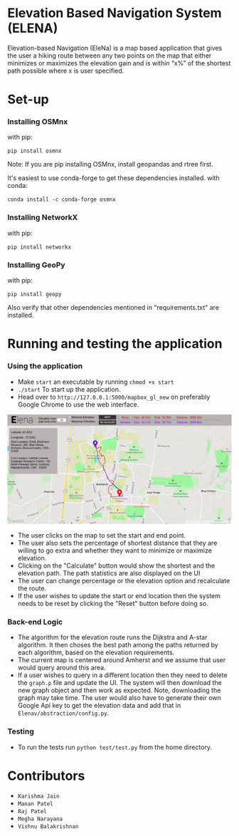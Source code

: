 # Elevation Based Navigation System (ELENA)
Elevation-based Navigation (EleNa) is a map based application that gives the user a hiking route between any two points on the map that either minimizes or maximizes the elevation gain and is within “x%” of the shortest path possible where x is user specified.

# Set-up

### Installing OSMnx
with pip:
```
pip install osmnx
```
Note: If you are pip installing OSMnx, install geopandas and rtree first. 

It's easiest to use conda-forge to get these dependencies installed.
with conda:
```
conda install -c conda-forge osmnx
```

### Installing NetworkX
with pip:
```
pip install networkx
```

### Installing GeoPy
with pip:
```
pip install geopy
```

Also verify that other dependencies mentioned in "requirements.txt" are installed.

# Running and testing the application

### Using the application
- Make `start` an executable by running `chmod +x start`
- ```./start``` To start up the application. 
- Head over to `http://127.0.0.1:5000/mapbox_gl_new` on preferably Google Chrome to use the web interface.

![EleNa Interface](home_page.PNG "Interface")

- The user clicks on the map to set the start and end point.
- The user also sets the percentage of shortest distance that they are willing to go extra and whether they want to minimize or maximize elevation.
- Clicking on the "Calculate" button would show the shortest and the elevation path. The path statistics are also displayed on the UI
- The user can change percentage or the elevation option and recalculate the route.
- If the user wishes to update the start or end location then the system needs to be reset by clicking the "Reset" button before doing so.

### Back-end Logic
- The algorithm for the elevation route runs the Dijkstra and A-star algorithm. It then choses the best path among the paths returned by each algorithm, based on the elevation requirements.
- The current map is centered around Amherst and we assume that user would query around this area.
- If a user wishes to query in a different location then they need to delete the `graph.p` file and update the UI. The system will then download the new graph object and then work as expected. Note, downloading the graph may take time. The user would also have to generate their own Google Api key to get the elevation data and add that in `Elenav/abstraction/config.py`.

### Testing 
- To run the tests run `python test/test.py` from the home directory.

# Contributors

- `Karishma Jain`
- `Manan Patel`
- `Raj Patel`
- `Megha Narayana`
- `Vishnu Balakrishnan`
